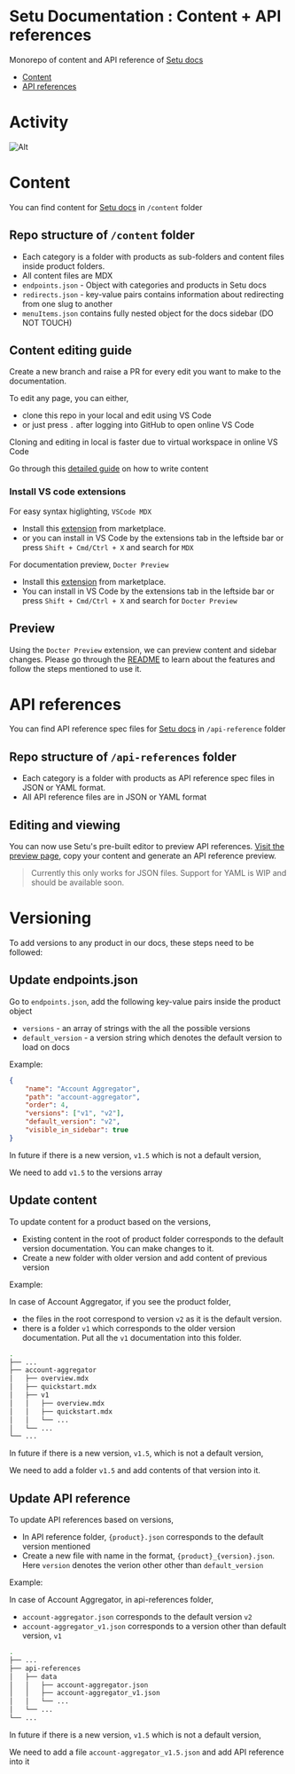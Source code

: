 # Setu Documentation : Content + API references

Monorepo of content and API reference of [Setu docs](https://docs.setu.co)

-   [Content](#content)
-   [API references](#api-references)

# Activity

![Alt](https://repobeats.axiom.co/api/embed/eae4f5c23cae4d52f5102a1647a384211911e043.svg "Repobeats analytics image")

# Content

You can find content for [Setu docs](https://docs.setu.co) in `/content` folder

## Repo structure of `/content` folder

-   Each category is a folder with products as sub-folders and content files inside product folders.
-   All content files are MDX
-   `endpoints.json` - Object with categories and products in Setu docs
-   `redirects.json` - key-value pairs contains information about redirecting from one slug to another
-   `menuItems.json` contains fully nested object for the docs sidebar (DO NOT TOUCH)

## Content editing guide

Create a new branch and raise a PR for every edit you want to make to the documentation.

To edit any page, you can either,

-   clone this repo in your local and edit using VS Code
-   or just press `.` after logging into GitHub to open online VS Code

Cloning and editing in local is faster due to virtual workspace in online VS Code

Go through this [detailed guide](./content/README.md) on how to write content

### Install VS code extensions

For easy syntax higlighting, `VSCode MDX`

-   Install this [extension](https://marketplace.visualstudio.com/items?itemName=unifiedjs.vscode-mdx) from marketplace.
-   or you can install in VS Code by the extensions tab in the leftside bar or press `Shift + Cmd/Ctrl + X` and search for `MDX`

For documentation preview, `Docter Preview`

-   Install this [extension](https://marketplace.visualstudio.com/items?itemName=SetuDesign.docter-preview) from marketplace.
-   You can install in VS Code by the extensions tab in the leftside bar or press `Shift + Cmd/Ctrl + X` and search for `Docter Preview`

## Preview

Using the `Docter Preview` extension, we can preview content and sidebar changes. Please go through the [README](https://github.com/SetuHQ/vscode-docter-preview#readme) to learn about the features and follow the steps mentioned to use it.

# API references

You can find API reference spec files for [Setu docs](https://docs.setu.co) in `/api-reference` folder

## Repo structure of `/api-references` folder

-   Each category is a folder with products as API reference spec files in JSON or YAML format.
-   All API reference files are in JSON or YAML format

## Editing and viewing

You can now use Setu's pre-built editor to preview API references. [Visit the preview page](https://docs.setu.co/content-preview), copy your content and generate an API reference preview.

> Currently this only works for JSON files. Support for YAML is WIP and should be available soon.

# Versioning

To add versions to any product in our docs, these steps need to be followed:

## Update endpoints.json

Go to `endpoints.json`, add the following key-value pairs inside the product object

-   `versions` - an array of strings with the all the possible versions
-   `default_version` - a version string which denotes the default version to load on docs

Example:

```json
{
    "name": "Account Aggregator",
    "path": "account-aggregator",
    "order": 4,
    "versions": ["v1", "v2"],
    "default_version": "v2",
    "visible_in_sidebar": true
}
```

In future if there is a new version, `v1.5` which is not a default version,

We need to add `v1.5` to the versions array

## Update content

To update content for a product based on the versions,

-   Existing content in the root of product folder corresponds to the default version documentation. You can make changes to it.
-   Create a new folder with older version and add content of previous version

Example:

In case of Account Aggregator, if you see the product folder,

-   the files in the root correspond to version `v2` as it is the default version.
-   there is a folder `v1` which corresponds to the older version documentation. Put all the `v1` documentation into this folder.

```bash
.
├── ...
├── account-aggregator
│   ├── overview.mdx
│   ├── quickstart.mdx
│   ├── v1
│   │   ├── overview.mdx
│   │   ├── quickstart.mdx
│   │   └── ...
│   └── ...
└── ...
```

In future if there is a new version, `v1.5`, which is not a default version,

We need to add a folder `v1.5` and add contents of that version into it.

## Update API reference

To update API references based on versions,

-   In API reference folder, `{product}.json` corresponds to the default version mentioned
-   Create a new file with name in the format, `{product}_{version}.json`. Here `version` denotes the verion other other than `default_version`

Example:

In case of Account Aggregator, in api-references folder,

-   `account-aggregator.json` corresponds to the default version `v2`
-   `account-aggregator_v1.json` corresponds to a version other than default version, `v1`

```bash
.
├── ...
├── api-references
│   ├── data
│   │   ├── account-aggregator.json
│   │   ├── account-aggregator_v1.json
│   │   └── ...
│   └── ...
└── ...
```

In future if there is a new version, `v1.5` which is not a default version,

We need to add a file `account-aggregator_v1.5.json` and add API reference into it
